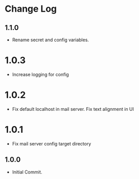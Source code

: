 # Change Log

## 1.1.0
* Rename secret and config variables. 

# 1.0.3
* Increase logging for config

# 1.0.2
* Fix default localhost in mail server. Fix text alignment in UI

# 1.0.1
* Fix mail server config target directory

## 1.0.0
* Initial Commit.